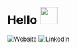 <h1>Hello <img src="https://media.giphy.com/media/hvRJCLFzcasrR4ia7z/giphy.gif" width="40"></h1>

<p>
  <a href="https://loid.vercel.app" target="_blank"><img alt="Website" src="https://img.shields.io/badge/My%20Website-339cff.svg?&style=for-the-badge&logo=Website&logoColor=white" /><a> 
  <a href="https://www.linkedin.com/in/loid/" target="_blank"><img alt="LinkedIn" src="https://img.shields.io/badge/Loid-339cff.svg?&style=for-the-badge&logo=LinkedIn&logoColor=white" /><a> 
</p>

